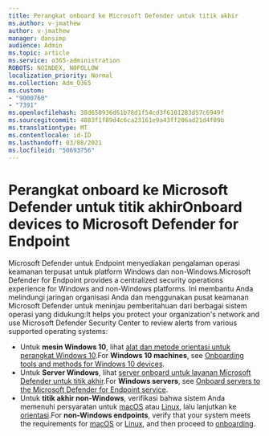 ```yaml
---
title: Perangkat onboard ke Microsoft Defender untuk titik akhir
ms.author: v-jmathew
author: v-jmathew
manager: dansimp
audience: Admin
ms.topic: article
ms.service: o365-administration
ROBOTS: NOINDEX, NOFOLLOW
localization_priority: Normal
ms.collection: Adm_O365
ms.custom:
- "9000760"
- "7391"
ms.openlocfilehash: 38d650936d61b78d1f54cd3f6101283d57c6949f
ms.sourcegitcommit: 4883f1f89d4c6ca23161e9a43ff206ad21d4f09b
ms.translationtype: MT
ms.contentlocale: id-ID
ms.lasthandoff: 03/08/2021
ms.locfileid: "50693756"
---
```

# <a name="onboard-devices-to-microsoft-defender-for-endpoint"></a><span data-ttu-id="07436-102">Perangkat onboard ke Microsoft Defender untuk titik akhir</span><span class="sxs-lookup"><span data-stu-id="07436-102">Onboard devices to Microsoft Defender for Endpoint</span></span>

<span data-ttu-id="07436-103">Microsoft Defender untuk Endpoint menyediakan pengalaman operasi keamanan terpusat untuk platform Windows dan non-Windows.</span><span class="sxs-lookup"><span data-stu-id="07436-103">Microsoft Defender for Endpoint provides a centralized security operations experience for Windows and non-Windows platforms.</span></span> <span data-ttu-id="07436-104">Ini membantu Anda melindungi jaringan organisasi Anda dan menggunakan pusat keamanan Microsoft Defender untuk meninjau pemberitahuan dari berbagai sistem operasi yang didukung:</span><span class="sxs-lookup"><span data-stu-id="07436-104">It helps you protect your organization's network and use Microsoft Defender Security Center to review alerts from various supported operating systems:</span></span>

- <span data-ttu-id="07436-105">Untuk **mesin Windows 10**, lihat [alat dan metode orientasi untuk perangkat Windows 10](https://go.microsoft.com/fwlink/?linkid=2143460).</span><span class="sxs-lookup"><span data-stu-id="07436-105">For **Windows 10 machines**, see [Onboarding tools and methods for Windows 10 devices](https://go.microsoft.com/fwlink/?linkid=2143460).</span></span>
- <span data-ttu-id="07436-106">Untuk **Server Windows**, lihat [server onboard untuk layanan Microsoft Defender untuk titik akhir](https://go.microsoft.com/fwlink/?linkid=2143627).</span><span class="sxs-lookup"><span data-stu-id="07436-106">For **Windows servers**, see [Onboard servers to the Microsoft Defender for Endpoint service](https://go.microsoft.com/fwlink/?linkid=2143627).</span></span>
- <span data-ttu-id="07436-107">Untuk **titik akhir non-Windows**, verifikasi bahwa sistem Anda memenuhi persyaratan untuk [macOS](https://go.microsoft.com/fwlink/?linkid=2143461) atau [Linux](https://go.microsoft.com/fwlink/?linkid=2143462), lalu lanjutkan ke [orientasi](https://go.microsoft.com/fwlink/?linkid=2143628).</span><span class="sxs-lookup"><span data-stu-id="07436-107">For **non-Windows endpoints**, verify that your system meets the requirements for [macOS](https://go.microsoft.com/fwlink/?linkid=2143461) or [Linux](https://go.microsoft.com/fwlink/?linkid=2143462), and then proceed to [onboarding](https://go.microsoft.com/fwlink/?linkid=2143628).</span></span>
